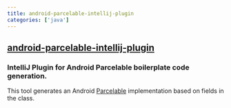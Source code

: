 ```yaml
---
title: android-parcelable-intellij-plugin
categories: ['java']
---
```

## [android-parcelable-intellij-plugin](https://github.com/mcharmas/android-parcelable-intellij-plugin)

### IntelliJ Plugin for Android Parcelable boilerplate code generation.


This tool generates an Android [Parcelable](https://developer.android.com/reference/android/os/Parcelable.html) implementation based on fields in the class.
